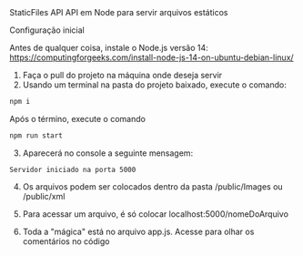 <markdown>
StaticFiles API
API em Node para servir arquivos estáticos
 
Configuração inicial
 
 Antes de qualquer coisa, instale o Node.js versão 14: https://computingforgeeks.com/install-node-js-14-on-ubuntu-debian-linux/
 
 1. Faça o pull do projeto na máquina onde deseja servir
 2. Usando um terminal na pasta do projeto baixado, execute o comando:
 
 ```bash
 npm i
 ```

 Após o término, execute o comando 

 ```bash
 npm run start
 ```

 3. Aparecerá no console a seguinte mensagem: 
 
 ```
 Servidor iniciado na porta 5000
 ```

 4. Os arquivos podem ser colocados dentro da pasta /public/Images ou /public/xml
 5. Para acessar um arquivo, é só colocar localhost:5000/nomeDoArquivo

 6. Toda a "mágica" está no arquivo app.js. Acesse para olhar os comentários no código



</markdown>
